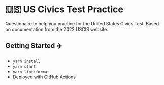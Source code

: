 # 🇺🇸 US Civics Test Practice

Questionaire to help you practice for the United States Civics Test. Based on documentation from the 2022 USCIS website.

## Getting Started ✈️

- `yarn install`
- `yarn start`
- `yarn lint:format`
- Deployed with GitHub Actions
